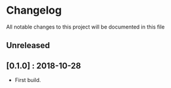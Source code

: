 # Changelog

All notable changes to this project will be documented in this file

## Unreleased

## [0.1.0] : 2018-10-28

+ First build.